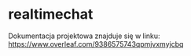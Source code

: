 # realtimechat

Dokumentacja projektowa znajduje się w linku:
https://www.overleaf.com/9386575743qpmjvxmyjcbq
